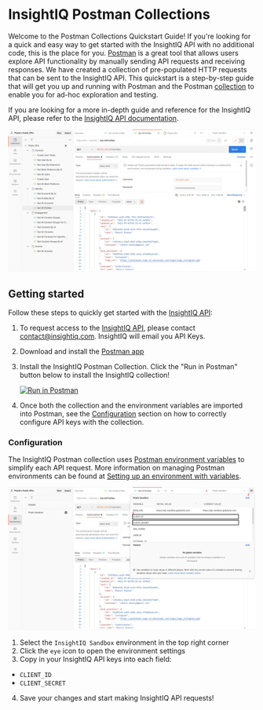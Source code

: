 # InsightIQ Postman Collections
Welcome to the Postman Collections Quickstart Guide! If you're looking for a quick and easy way to get started with the InsightIQ API with no additional code, this is the place for you. [Postman](https://www.getpostman.com/product/api-client) is a great tool that allows users explore API functionality by manually sending API requests and receiving responses. We have created a collection of pre-populated HTTP requests that can be sent to the InsightIQ API. This quickstart is a step-by-step guide that will get you up and running with Postman and the Postman [collection](https://learning.postman.com/docs/postman/collections/intro-to-collections/) to enable you for ad-hoc exploration and testing.

If you are looking for a more in-depth guide and reference for the InsightIQ API, please refer to the [InsightIQ API documentation](https://docs.insightiq.com).

![insightiq-postman-overview](/images/insightiq-postman-overview.png)

## Getting started
Follow these steps to quickly get started with the [InsightIQ API](https://docs.insightiq.com):

1. To request access to the [InsightIQ API](https://docs.insightiq.com), please contact contact@insightiq.com. InsightIQ will email you API Keys.
2. Download and install the [Postman app](https://www.getpostman.com/downloads/)
3. Install the InsightIQ Postman Collection. Click the "Run in Postman" button below to install the InsightIQ collection!
  

    [![Run in Postman](https://run.pstmn.io/button.svg)](#)

4. Once both the collection and the environment variables are imported into Postman, see the [Configuration](https://github.com/insightiq-ai/insightiq-postman#configuration) section on how to correctly configure API keys with the collection.

### Configuration
The InsightIQ Postman collection uses [Postman environment variables](https://learning.getpostman.com/docs/postman/environments_and_globals/intro_to_environments_and_globals/) to simplify each API request. More information on managing Postman environments can be found at [Setting up an environment with variables](https://learning.getpostman.com/docs/postman/environments_and_globals/manage_environments/).

![insightiq-postman-configuration](/images/insightiq-postman-config.png)

1. Select the `InsightIQ Sandbox` environment in the top right corner
2. Click the `eye` icon to open the environment settings
3. Copy in your InsightIQ API keys into each field:
  - `CLIENT_ID`
  - `CLIENT_SECRET`
4. Save your changes and start making InsightIQ API requests!

